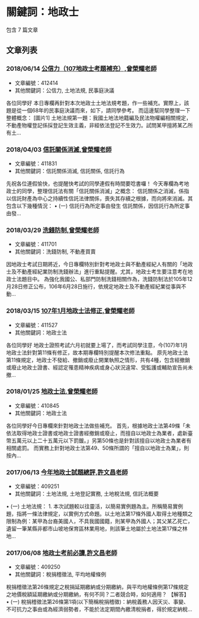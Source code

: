 # 關鍵詞：地政士

包含 7 篇文章

## 文章列表

### 2018/06/14 [公信力（107地政士考題補充）,曾榮耀老師](../../articles/412414_%E5%85%AC%E4%BF%A1%E5%8A%9B%EF%BC%88107%E5%9C%B0%E6%94%BF%E5%A3%AB%E8%80%83%E9%A1%8C%E8%A3%9C%E5%85%85%EF%BC%89%2C%E6%9B%BE%E6%A6%AE%E8%80%80%E8%80%81%E5%B8%AB.md)
- 文章編號：412414
- 其他關鍵詞：公信力, 土地法規, 民事庭決議

各位同學好 本日專欄再針對本次地政士土地法規考題，作一些補充。實際上，該題是從一個68年的民事庭決議而來，如下，請同學參考。 而這邊幫同學整理一下整體概念： [圖片1] 土地法規第一題：我國土地法地籍編及民法物權編相關規定，不動產物權登記係採登記生效主義，非經依法登記不生效力。試問某甲擅將某乙所有土...

### 2018/04/03 [信託關係消滅,曾榮耀老師](../../articles/411831_%E4%BF%A1%E8%A8%97%E9%97%9C%E4%BF%82%E6%B6%88%E6%BB%85%2C%E6%9B%BE%E6%A6%AE%E8%80%80%E8%80%81%E5%B8%AB.md)
- 文章編號：411831
- 其他關鍵詞：信託關係消滅, 信託關係, 信託行為

先祝各位連假愉快，也提醒快考試的同學連假有時間要唸書囉！ 今天專欄為考地政士的同學，整理信託法有關「信託關係消滅」之概念： 信託關係之消滅，係指以信託財產為中心之持續性信託法律關係，喪失其存續之根據，而向將來消滅。其包含以下幾種情況： • (一) 信託行為所定事由發生 信託關係，因信託行為所定事由發...

### 2018/03/29 [洗錢防制,曾榮耀老師](../../articles/411701_%E6%B4%97%E9%8C%A2%E9%98%B2%E5%88%B6%2C%E6%9B%BE%E6%A6%AE%E8%80%80%E8%80%81%E5%B8%AB.md)
- 文章編號：411701
- 其他關鍵詞：洗錢防制, 不動產買賣

因地政士考試日期將近，今日專欄特別針對考地政士與不動產經紀人有關的「地政士及不動產經紀業防制洗錢辦法」進行重點提醒。尤其，地政士考生要注意考在地政士法題目中。 為強化我國公、私部門防制洗錢相關作為，洗錢防制法於105年12月28日修正公布，106年6月28日施行，依規定地政士及不動產經紀業從事與不動...

### 2018/03/15 [107年1月地政士法修正,曾榮耀老師](../../articles/411527_107%E5%B9%B41%E6%9C%88%E5%9C%B0%E6%94%BF%E5%A3%AB%E6%B3%95%E4%BF%AE%E6%AD%A3%2C%E6%9B%BE%E6%A6%AE%E8%80%80%E8%80%81%E5%B8%AB.md)
- 文章編號：411527
- 其他關鍵詞：地政士法

各位同學好 地政士證照考試六月初就要上場了，而考試同學注意，今(107)年1月地政士法針對第11條有修正，故本期專欄特別提醒本次修法重點。 原先地政士法第11條規定，地政士不發給、撤銷或廢止開業執照之情形，共有4種，包含經撤銷或廢止地政士證書、經認定罹患精神疾病或身心狀況違常、受監護或輔助宣告尚未撤...

### 2018/01/25 [地政士法,曾榮耀老師](../../articles/410845_%E5%9C%B0%E6%94%BF%E5%A3%AB%E6%B3%95%2C%E6%9B%BE%E6%A6%AE%E8%80%80%E8%80%81%E5%B8%AB.md)
- 文章編號：410845
- 其他關鍵詞：地政士法

各位同學好今日專欄來針對地政士法做些補充。 首先，根據地政士法第49條「未依法取得地政士證書或地政士證書經撤銷或廢止，而擅自以地政士為業者，處新臺幣五萬元以上二十五萬元以下罰鍰。」另第50條也是針對該擅自以地政士為業者有相關處罰。 而實務上針對地政士法第49、50條所謂的「擅自以地政士為業」，則按內...

### 2017/06/13 [今年地政士試題總評,許文昌老師](../../articles/409251_%E4%BB%8A%E5%B9%B4%E5%9C%B0%E6%94%BF%E5%A3%AB%E8%A9%A6%E9%A1%8C%E7%B8%BD%E8%A9%95%2C%E8%A8%B1%E6%96%87%E6%98%8C%E8%80%81%E5%B8%AB.md)
- 文章編號：409251
- 其他關鍵詞：土地法規, 土地登記實務, 土地稅法規, 信託法概要

• (一) 土地法規： 1. 本次試題較以往靈活，以簡易實例題為主。所稱簡易實例題，指將一條法律規定，以實例方式命題。以土地法第17條外國人取得土地種類之限制為例：某甲為台裔美國人，不具我國國籍，則某甲為外國人；其父某乙死亡，遺留一筆某縣非都市山坡地保育區林業用地，則該筆土地屬於土地法第17條之林地...

### 2017/06/08 [地政士考前必讀,許文昌老師](../../articles/409250_%E5%9C%B0%E6%94%BF%E5%A3%AB%E8%80%83%E5%89%8D%E5%BF%85%E8%AE%80%2C%E8%A8%B1%E6%96%87%E6%98%8C%E8%80%81%E5%B8%AB.md)
- 文章編號：409250
- 其他關鍵詞：稅捐稽徵法, 平均地權條例

稅捐稽徵法第26條規定之稅捐延期繳納或分期繳納，與平均地權條例第17條規定之地價稅額延期繳納或分期繳納，有何不同？二者競合時，如何適用？ 【解答】 • (一) 稅捐稽徵法第26條第1項(以下簡稱稅捐稽徵)：納稅義務人因天災、事變、不可抗力之事由或為經濟弱勢者，不能於法定期間內繳清稅捐者，得於規定納稅...
